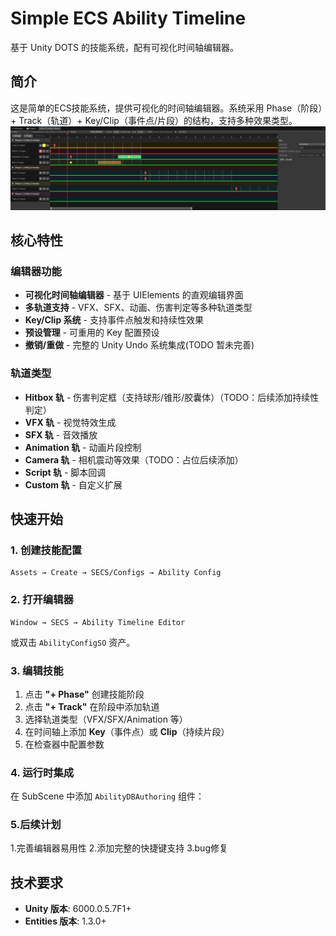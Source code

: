 # Simple ECS Ability Timeline

基于 Unity DOTS 的技能系统，配有可视化时间轴编辑器。

## 简介

这是简单的ECS技能系统，提供可视化的时间轴编辑器。系统采用 Phase（阶段）+ Track（轨道）+ Key/Clip（事件点/片段）的结构，支持多种效果类型。
![运行时界面](https://github.com/fffox-sys/SimpleECSAbilityTimeline/blob/main/Other/track.png)
## 核心特性

###  编辑器功能
- **可视化时间轴编辑器** - 基于 UIElements 的直观编辑界面
- **多轨道支持** - VFX、SFX、动画、伤害判定等多种轨道类型
- **Key/Clip 系统** - 支持事件点触发和持续性效果
- **预设管理** - 可重用的 Key 配置预设
- **撤销/重做** - 完整的 Unity Undo 系统集成(TODO 暂未完善)

###  轨道类型
- **Hitbox 轨** - 伤害判定框（支持球形/锥形/胶囊体）（TODO：后续添加持续性判定）
- **VFX 轨** - 视觉特效生成
- **SFX 轨** - 音效播放
- **Animation 轨** - 动画片段控制
- **Camera 轨** - 相机震动等效果（TODO：占位后续添加）
- **Script 轨** - 脚本回调
- **Custom 轨** - 自定义扩展

## 快速开始

### 1. 创建技能配置
```
Assets → Create → SECS/Configs → Ability Config
```

### 2. 打开编辑器
```
Window → SECS → Ability Timeline Editor
```
或双击 `AbilityConfigSO` 资产。

### 3. 编辑技能
1. 点击 **"+ Phase"** 创建技能阶段
2. 点击 **"+ Track"** 在阶段中添加轨道
3. 选择轨道类型（VFX/SFX/Animation 等）
4. 在时间轴上添加 **Key**（事件点）或 **Clip**（持续片段）
5. 在检查器中配置参数

### 4. 运行时集成
在 SubScene 中添加 `AbilityDBAuthoring` 组件：
### 5.后续计划
1.完善编辑器易用性
2.添加完整的快捷键支持
3.bug修复
## 技术要求

- **Unity 版本**: 6000.0.5.7F1+
- **Entities 版本**: 1.3.0+


